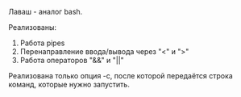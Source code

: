 Лаваш - аналог bash.

Реализованы:
1. Работа pipes
2. Перенаправление ввода/вывода через "<" и ">"
3. Работа операторов "&&" и "||"

Реализована только опция -c, после которой передаётся строка команд, которые нужно запустить.
